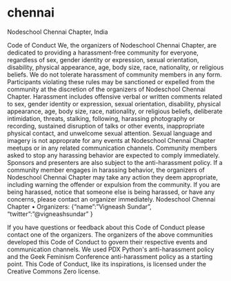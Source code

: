 chennai
=======

Nodeschool Chennai Chapter, India

Code of Conduct
We, the organizers of Nodeschool Chennai Chapter, are dedicated to providing a harassment-free community for everyone, regardless of sex, gender identity or expression, sexual orientation, disability, physical appearance, age, body size, race, nationality, or religious beliefs. We do not tolerate harassment of community members in any form. Participants violating these rules may be sanctioned or expelled from the community at the discretion of the organizers of Nodeschool Chennai Chapter.
Harassment includes offensive verbal or written comments related to sex, gender identity or expression, sexual orientation, disability, physical appearance, age, body size, race, nationality, or religious beliefs, deliberate intimidation, threats, stalking, following, harassing photography or recording, sustained disruption of talks or other events, inappropriate physical contact, and unwelcome sexual attention. Sexual language and imagery is not approprate for any events at Nodeschool Chennai Chapter meetups or in any related communication channels. Community members asked to stop any harassing behavior are expected to comply immediately. Sponsors and presenters are also subject to the anti-harassment policy.
If a community member engages in harassing behavior, the organizers of Nodeschool Chennai Chapter may take any action they deem appropriate, including warning the offender or expulsion from the community. If you are being harassed, notice that someone else is being harassed, or have any concerns, please contact an organizer immediately.
Nodeschool Chennai Chapter
•	Organizers: {“name”:”Vigneash Sundar”, “twitter”:”@vigneashsundar” }

If you have questions or feedback about this Code of Conduct please contact one of the organizers.
The organizers of the above communities developed this Code of Conduct to govern their respective events and communication channels. We used PDX Python's anti-harassment policy and the Geek Feminism Conference anti-harassment policy as a starting point. This Code of Conduct, like its inspirations, is licensed under the Creative Commons Zero license.

